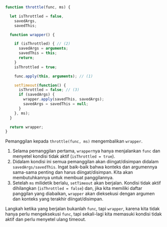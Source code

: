 ```js demo
function throttle(func, ms) {

  let isThrottled = false,
    savedArgs,
    savedThis;

  function wrapper() {

    if (isThrottled) { // (2)
      savedArgs = arguments;
      savedThis = this;
      return;
    }
    isThrottled = true;

    func.apply(this, arguments); // (1)

    setTimeout(function() {
      isThrottled = false; // (3)
      if (savedArgs) {
        wrapper.apply(savedThis, savedArgs);
        savedArgs = savedThis = null;
      }
    }, ms);
  }

  return wrapper;
}
```

Pemanggilan kepada `throttle(func, ms)` mengembalikan `wrapper`.

1. Selama pemanggilan pertama, `wrapper`nya hanya menjalankan `func` dan menyetel kondisi tidak aktif (`isThrottled = true`).
2. Didalam kondisi ini semua pemanggilan akan diingat/disimpan didalam `savedArgs/savedThis`. Ingat baik-baik bahwa konteks dan argumennya sama-sama penting dan harus diingat/disimpan. Kita akan membutuhkannya untuk membuat panggilannya.
3. Setelah `ms` milidetik berlalu, `setTimeout` akan berjalan. Kondisi tidak aktif dihilangkan (`isThrottled = false`) dan, jika kita memiliki daftar panggilan yang diabaikan, `wrapper` akan dieksekusi dengan argumen dan konteks yang terakhir diingat/disimpan.

Langkah ketika yang berjalan bukanlah `func`, tapi `wrapper`, karena kita tidak hanya perlu mengeksekusi `func`, tapi sekali-lagi kita memasuki kondisi tidak aktif dan perlu menyetel ulang timeout.
